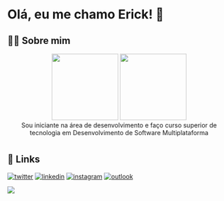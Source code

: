 # Olá, eu me chamo Erick! 👋


## 👨‍💻 Sobre mim

<div align="center">

<picture>
    <source height="150em" media="(prefers-color-scheme: dark)" srcset="https://github-readme-stats.vercel.app/api?username=ericksantos12&show_icons=true&theme=github_dark&include_all_commits=true&hide=stars">
    <img height="150em" src="https://github-readme-stats.vercel.app/api?username=TrickFX&show_icons=true&include_all_commits=true&hide=stars">
</picture>
<picture>
    <source height="150em" media="(prefers-color-scheme: dark)" srcset="https://github-readme-stats.vercel.app/api/top-langs/?username=ericksantos12&layout=compact&langs_count=7&theme=github_dark">
    <img height="150em" src="https://github-readme-stats.vercel.app/api/top-langs/?username=TrickFX&layout=compact&langs_count=7">
</picture>

<br>
Sou iniciante na área de desenvolvimento e faço curso superior de tecnologia em Desenvolvimento de Software Multiplataforma

</div>

 #
## 🔗 Links
[![twitter](https://img.shields.io/badge/-Twitter-1DA1F2?style=for-the-badge&logo=twitter&logoColor=white)](https://twitter.com/kauabatista545)
[![linkedin](https://img.shields.io/badge/-Linkedin-0A66C2?style=for-the-badge&logo=linkedin&logoColor=white)](https://www.linkedin.com/in/kauabatista/)
[![instagram](https://img.shields.io/badge/-Instagram-E4405F?style=for-the-badge&logo=instagram&logoColor=white)](https://www.instagram.com/kaua.batista545/)
[![outlook](https://img.shields.io/badge/-Outlook-0078D4?style=for-the-badge&logo=microsoft-outlook&logoColor=white)](mailto:kauabatista545@hotmail.com)

<picture>
    <source media="(prefers-color-scheme: dark)" srcset="https://raw.githubusercontent.com/ericksantos12/ericksantos12/output/github-snake-dark.svg">
    <img src="https://raw.githubusercontent.com/ericksantos12/ericksantos12/output/github-snake.svg">
